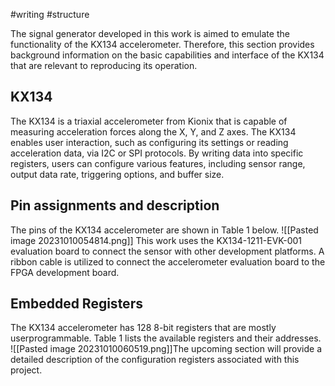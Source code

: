#writing #structure

The signal generator developed in this work is aimed to emulate the functionality of the KX134 accelerometer. Therefore, this section provides background information on the basic capabilities and interface of the KX134 that are relevant to reproducing its operation. 
## KX134
The KX134 is a triaxial accelerometer from Kionix that is capable of measuring acceleration forces along the X, Y, and Z axes. The KX134 enables user interaction, such as configuring its settings or reading acceleration data, via I2C or SPI protocols. By writing data into specific registers, users can configure various features, including sensor range, output data rate, triggering options, and buffer size.
## Pin assignments and description
The pins of the KX134 accelerometer are shown in Table 1 below.
![[Pasted image 20231010054814.png]]
This work uses the KX134-1211-EVK-001 evaluation board to connect the sensor with other development platforms. A ribbon cable is utilized to connect the accelerometer evaluation board to the FPGA development board.
## Embedded Registers

The KX134 accelerometer has 128 8-bit registers that are mostly userprogrammable. Table 1 lists the available registers and their addresses.
![[Pasted image 20231010060519.png]]The upcoming section will provide a detailed description of the configuration registers associated with this project.

